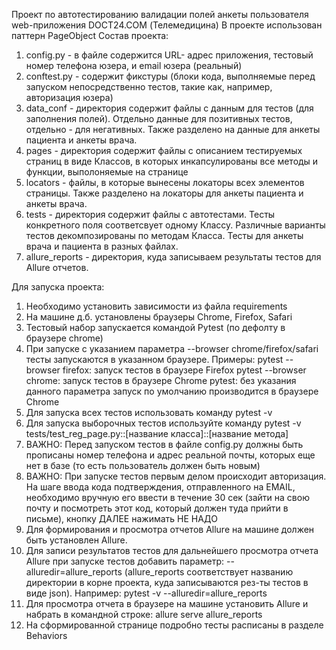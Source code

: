 Проект по автотестированию валидации полей анкеты пользователя web-приложения DOCT24.COM (Телемедицина)
В проекте использован паттерн PageObject
Состав проекта:
1. config.py - в файле содержится URL- адрес приложения, тестовый номер телефона юзера, и email юзера (реальный)
2. conftest.py - содержит фикстуры (блоки кода, выполняемые перед запуском непосредственно тестов, такие как, например,
авторизация юзера)
3. data_conf - директория содержит файлы с данным для тестов (для заполнения полей). Отдельно данные для позитивных
тестов, отдельно - для негативных. Также разделено на данные для анкеты пациента и анкеты врача.
4. pages - директория содержит файлы с описанием тестируемых страниц в виде Классов, в которых инкапсулированы все 
методы и функции, выполоняемые на странице
5. locators - файлы, в которые вынесены локаторы всех элементов страницы. Также разделено на локаторы для анкеты 
пациента и анкеты врача. 
6. tests - директория содержит файлы с автотестами. Тесты конкретного поля соответсвует одному Классу.
Различные варианты тестов декомпозированы по методам Класса. Тесты для анкеты врача и пациента в разных файлах.
6. allure_reports - директория, куда записываем результаты тестов для Allure отчетов.

Для запуска проекта:
1. Необходимо установить зависимости из файла requirements
2. На машине д.б. установлены браузеры Chrome, Firefox, Safari
3. Тестовый набор запускается командой Pytest (по дефолту в браузере chrome)
4. При запуске с указанием параметра --browser chrome/firefox/safari тесты запускаются в указанном браузере. 
Примеры:
pytest --browser firefox: запуск тестов в браузере Firefox
pytest --browser chrome: запуск тестов в браузере Chrome 
pytest: без указания данного параметра запуск по умолчанию производится в браузере Chrome
5. Для запуска всех тестов использовать команду pytest -v
6. Для запуска выборочных тестов используйте команду pytest -v tests/test_reg_page.py::[название класса]::[название метода]
7. ВАЖНО: Перед запуском тестов в файле config.py должны быть прописаны номер телефона и адрес реальной почты, 
которых еще нет в базе (то есть пользователь должен быть новым)
8. ВАЖНО: При запуске тестов первым делом происходит авторизация. На шаге ввода кода подтверждения, отправленного на
EMAIL, необходимо вручную его ввести в течение 30 сек (зайти на свою почту и посмотреть этот код, который должен
туда прийти в письме), кнопку ДАЛЕЕ нажимать НЕ НАДО 
9. Для формирования и просмотра отчетов Allure на машине должен быть установлен Allure. 
10. Для записи результатов тестов для дальнейшего просмотра отчета Allure при запуске тестов добавить параметр: 
--alluredir=allure_reports (allure_reports соответствует названию директории в корне проекта, куда записываются 
рез-ты тестов в виде json). Например: pytest -v --alluredir=allure_reports 
11. Для просмотра отчета в браузере на машине установить Allure и набрать в командной строке: allure serve allure_reports 
12. На сформированной странице подробно тесты расписаны в разделе Behaviors



